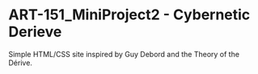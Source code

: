 # ART-151_MiniProject2 - Cybernetic Derieve

Simple HTML/CSS site inspired by Guy Debord and the Theory of the Dérive.

